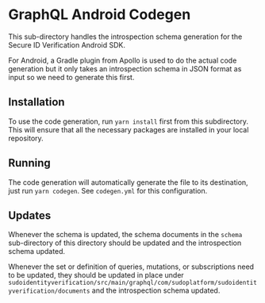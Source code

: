# GraphQL Android Codegen

This sub-directory handles the introspection schema generation for the Secure ID Verification Android SDK.

For Android, a Gradle plugin from Apollo is used to do the actual code generation but it only takes an introspection schema in JSON format as input so we need
to generate this first.

## Installation

To use the code generation, run `yarn install` first from this subdirectory. This will ensure that all the necessary packages are installed in your local repository.

## Running

The code generation will automatically generate the file to its destination, just run `yarn codegen`. See `codegen.yml` for this configuration.

## Updates

Whenever the schema is updated, the schema documents in the `schema` sub-directory of this directory should be updated and the introspection schema updated.

Whenever the set or definition of queries, mutations, or subscriptions need to be updated, they should be updated in place under `sudoidentityverification/src/main/graphql/com/sudoplatform/sudoidentityverification/documents` and the introspection schema updated.

